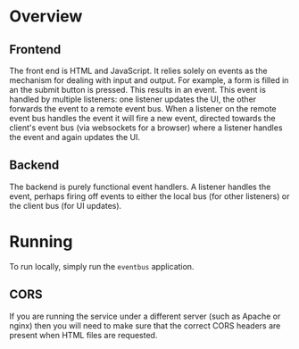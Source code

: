 # Overview

## Frontend

The front end is HTML and JavaScript. It relies solely on events as the mechanism for dealing with input and output. For example, a form is filled in an the submit button is pressed. This results in an event. This event is handled by multiple listeners: one listener updates the UI, the other forwards the event to a remote event bus. When a listener on the remote event bus handles the event it will fire a new event, directed towards the client's event bus (via websockets for a browser) where a listener handles the event and again updates the UI. 

## Backend

The backend is purely functional event handlers. A listener handles the event, perhaps firing off events to either the local bus (for other listeners) or the client bus (for UI updates).

# Running

To run locally, simply run the `eventbus` application.

## CORS

If you are running the service under a different server (such as Apache or nginx) then you will need to make sure that the correct CORS headers are present when HTML files are requested.
